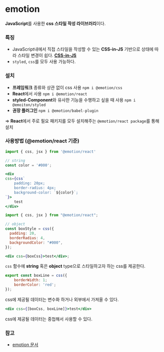 # emotion

**JavaScript**를 사용한 **css 스타일 작성 라이브러리**이다.

### **특징**

- JavaScript내에서 직접 스타일을 작성할 수 있는 **CSS-in-JS** 기반으로 상태에 따라 스타일 변경이 쉽다.
  [**CSS-in-JS**](..%2F%EC%9A%A9%EC%96%B4%20%EB%B0%8F%20%EA%B0%9C%EB%85%90%2FJavaScript%20%26%20TypeScript%2FCSS-in-JS.md)
- `styled`, `css`를 모두 사용 가능하다.

### **설치**

- **프레임워크** 종류와 상관 없이 css 사용
  `npm i @emotion/css`
- **React**에서 사용
  `npm i @emotion/react`
- **styled-Component**와 유사한 기능을 수행하고 싶을 때 사용
  `npm i @emoiton/styled`
- **권장 플러그인**
  `npm i @emotion/babel-plugin`

⇒ **React**에서 주로 필요 패키지를 모두 설치해주는 `@emotion/react package`를 통해 설치

### **사용방법 (@emotion/react 기준)**

```jsx
import { css, jsx } from '@emotion/react'

// string
const color = '#000';

<div
css={css`
	padding: 20px;
	border-radius: 4px;
	background-color: `${color}`;
`}>
	test
</div>
```

```jsx
import { css, jsx } from "@emotion/react";

// object
const boxStyle = css({
  padding: 20,
  borderRadius: 4,
  backgroundColor: "#000",
});

<div css={boxCss}>test</div>;
```

`css` 함수에 **string** 혹은 **object** type으로 스타일하고자 하는 css를 제공한다.

```jsx
export const boxLine = css({
	borderWidth: 1;
	borderColor: 'red';
});
```

css에 제공될 데이터는 변수화 하거나 외부에서 가져올 수 있다.

```jsx
<div css={[boxCss, boxLine]}>test</div>
```

css에 제공될 데이터는 중첩해서 사용할 수 있다.

### 참고

- [emotion 문서](https://emotion.sh/docs/introduction)
